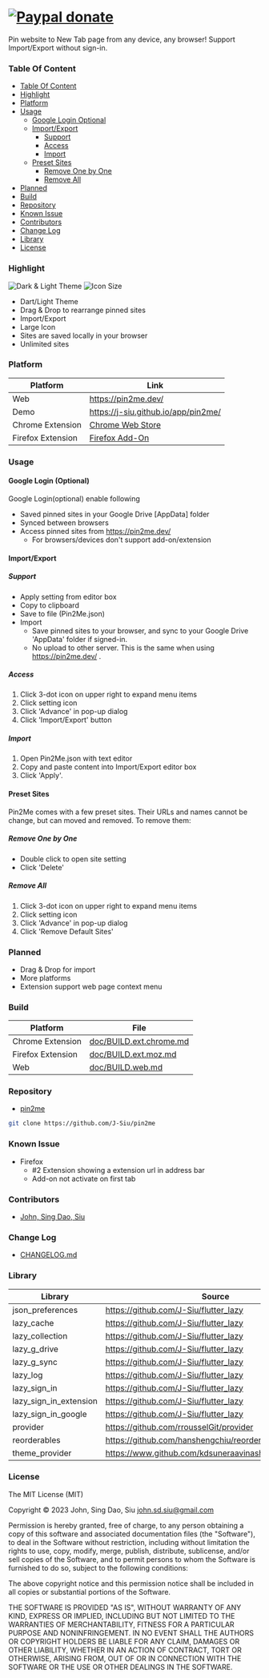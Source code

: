 # [![Paypal donate](https://www.paypalobjects.com/en_US/i/btn/btn_donate_LG.gif)](https://www.paypal.com/donate/?business=HZF49NM9D35SJ&no_recurring=0&currency_code=CAD)

Pin website to New Tab page from any device, any browser! Support Import/Export without sign-in.
### Table Of Content
<!-- TOC -->

- [Table Of Content](#table-of-content)
- [Highlight](#highlight)
- [Platform](#platform)
- [Usage](#usage)
  - [Google Login Optional](#google-login-optional)
  - [Import/Export](#importexport)
    - [Support](#support)
    - [Access](#access)
    - [Import](#import)
  - [Preset Sites](#preset-sites)
    - [Remove One by One](#remove-one-by-one)
    - [Remove All](#remove-all)
- [Planned](#planned)
- [Build](#build)
- [Repository](#repository)
- [Known Issue](#known-issue)
- [Contributors](#contributors)
- [Change Log](#change-log)
- [Library](#library)
- [License](#license)

<!-- /TOC -->

<!--more-->

### Highlight

![Dark & Light Theme](doc/light_dark.png) ![Icon Size](doc/large_and_small_icon.png)

- Dart/Light Theme
- Drag & Drop to rearrange pinned sites
- Import/Export
- Large Icon
- Sites are saved locally in your browser
- Unlimited sites

### Platform

Platform|Link
---|---
Web|https://pin2me.dev/
Demo|https://j-siu.github.io/app/pin2me/
Chrome Extension|[Chrome Web Store](https://chrome.google.com/webstore/detail/pin2me/hclokpdkmfceobbckckjkdohdgeljlld)
Firefox Extension|[Firefox Add-On](https://addons.mozilla.org/en-US/firefox/addon/pin2me/)

### Usage

#### Google Login (Optional)

Google Login(optional) enable following

- Saved pinned sites in your Google Drive [AppData] folder
- Synced between browsers
- Access pinned sites from https://pin2me.dev/
  - For browsers/devices don't support add-on/extension

#### Import/Export
##### Support
- Apply setting from editor box
- Copy to clipboard
- Save to file (Pin2Me.json)
- Import
  - Save pinned sites to your browser, and sync to your Google Drive 'AppData' folder if signed-in.
  - No upload to other server. This is the same when using https://pin2me.dev/ .

##### Access
1. Click 3-dot icon on upper right to expand menu items
2. Click setting icon
3. Click 'Advance' in pop-up dialog
4. Click 'Import/Export' button

##### Import
1. Open Pin2Me.json with text editor
2. Copy and paste content into Import/Export editor box
3. Click 'Apply'.

#### Preset Sites

Pin2Me comes with a few preset sites. Their URLs and names cannot be change, but can moved and removed. To remove them:
##### Remove One by One
- Double click to open site setting
- Click 'Delete'
##### Remove All
1. Click 3-dot icon on upper right to expand menu items
2. Click setting icon
3. Click 'Advance' in pop-up dialog
4. Click 'Remove Default Sites'

### Planned
- Drag & Drop for import
- More platforms
- Extension support web page context menu

### Build

Platform|File
---|---
Chrome Extension|[doc/BUILD.ext.chrome.md](doc/BUILD.ext.chrome.md)
Firefox Extension|[doc/BUILD.ext.moz.md](doc/BUILD.ext.moz.md)
Web|[doc/BUILD.web.md](doc/BUILD.web.md)

### Repository

- [pin2me](https://github.com/J-Siu/pin2me/)

```sh
git clone https://github.com/J-Siu/pin2me
```

### Known Issue
- Firefox
  - #2 Extension showing a extension url in address bar
  - Add-on not activate on first tab

### Contributors

- [John, Sing Dao, Siu](https://github.com/J-Siu)

### Change Log

- [CHANGELOG.md](CHANGELOG.md)
### Library

Library|Source|Pub.Dev
---|---|---
json_preferences|https://github.com/J-Siu/flutter_lazy|https://pub.dev/packages/json_preferences
lazy_cache|https://github.com/J-Siu/flutter_lazy|https://pub.dev/packages/lazy_cache
lazy_collection|https://github.com/J-Siu/flutter_lazy|https://pub.dev/packages/lazy_collection
lazy_g_drive|https://github.com/J-Siu/flutter_lazy|https://pub.dev/packages/lazy_g_srive
lazy_g_sync|https://github.com/J-Siu/flutter_lazy|https://pub.dev/packages/lazy_g_sync
lazy_log|https://github.com/J-Siu/flutter_lazy|https://pub.dev/packages/lazy_log
lazy_sign_in|https://github.com/J-Siu/flutter_lazy|https://pub.dev/packages/lazy_sign_in
lazy_sign_in_extension|https://github.com/J-Siu/flutter_lazy|https://pub.dev/packages/lazy_sign_in_extension
lazy_sign_in_google|https://github.com/J-Siu/flutter_lazy|https://pub.dev/packages/lazy_sign_in_google
provider|https://github.com/rrousselGit/provider|https://pub.dev/packages/provider
reorderables|https://github.com/hanshengchiu/reorderables|https://pub.dev/packages/reorderables
theme_provider|https://www.github.com/kdsuneraavinash/theme_provider|https://pub.dev/packages/theme_provider

### License

The MIT License (MIT)

Copyright © 2023 John, Sing Dao, Siu <john.sd.siu@gmail.com>

Permission is hereby granted, free of charge, to any person obtaining a copy of this software and associated documentation files (the "Software"), to deal in the Software without restriction, including without limitation the rights to use, copy, modify, merge, publish, distribute, sublicense, and/or sell copies of the Software, and to permit persons to whom the Software is furnished to do so, subject to the following conditions:

The above copyright notice and this permission notice shall be included in all copies or substantial portions of the Software.

THE SOFTWARE IS PROVIDED "AS IS", WITHOUT WARRANTY OF ANY KIND, EXPRESS OR IMPLIED, INCLUDING BUT NOT LIMITED TO THE WARRANTIES OF MERCHANTABILITY, FITNESS FOR A PARTICULAR PURPOSE AND NONINFRINGEMENT. IN NO EVENT SHALL THE AUTHORS OR COPYRIGHT HOLDERS BE LIABLE FOR ANY CLAIM, DAMAGES OR OTHER LIABILITY, WHETHER IN AN ACTION OF CONTRACT, TORT OR OTHERWISE, ARISING FROM, OUT OF OR IN CONNECTION WITH THE SOFTWARE OR THE USE OR OTHER DEALINGS IN THE SOFTWARE.

